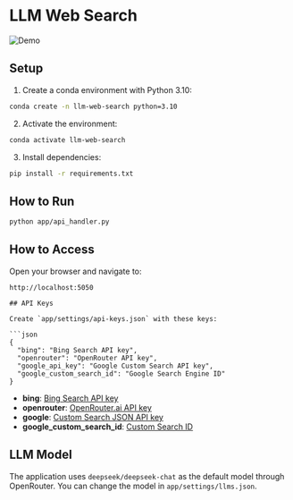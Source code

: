 # LLM Web Search

![Demo](images/demo.gif)

## Setup
1. Create a conda environment with Python 3.10:
```bash
conda create -n llm-web-search python=3.10
```

2. Activate the environment:
```bash
conda activate llm-web-search
```

3. Install dependencies:
```bash
pip install -r requirements.txt
```

## How to Run
```bash
python app/api_handler.py
```

## How to Access
Open your browser and navigate to:
```
http://localhost:5050

## API Keys

Create `app/settings/api-keys.json` with these keys:

```json
{
  "bing": "Bing Search API key",
  "openrouter": "OpenRouter API key",
  "google_api_key": "Google Custom Search API key",
  "google_custom_search_id": "Google Search Engine ID"
}
```

- **bing**: [Bing Search API key](https://www.microsoft.com/en-us/bing/apis/bing-search-api-v7)
- **openrouter**: [OpenRouter.ai API key](https://openrouter.ai/)
- **google**: [Custom Search JSON API key](https://developers.google.com/custom-search/v1/overview)
- **google_custom_search_id**: [Custom Search ID](https://developers.google.com/custom-search/v1/overview)

## LLM Model
The application uses `deepseek/deepseek-chat` as the default model through OpenRouter. You can change the model in `app/settings/llms.json`.